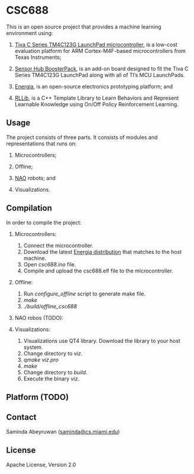 # CSC688

This is an open source project that provides a machine learning environment using:

1. [Tiva C Series TM4C123G LaunchPad microcontroller](http://www.ti.com/tool/ek-tm4c123gxl), is a low-cost evaluation platform for ARM Cortex-M4F-based microcontrollers from Texas Instruments;

2. [Sensor Hub BoosterPack](http://www.ti.com/tool/boostxl-senshub), is an add-on board designed to fit the Tiva C Series TM4C123G LaunchPad along with all of TI’s MCU LaunchPads. 

3. [Energia](http://energia.nu/), is an open-source electronics prototyping platform; and

4. [RLLib](http://web.cs.miami.edu/home/saminda/rllib.html), is a C++ Template Library to Learn Behaviors and Represent Learnable Knowledge using On/Off Policy Reinforcement Learning.


## Usage 

The project consists of three parts. It consists of modules and representations that runs on:

1. Microcontrollers;

2. Offline; 

3. [NAO](http://www.aldebaran.com/) robots; and

4. Visualizations. 

## Compilation

In order to compile the project:

1. Microcontrollers:
    1. Connect the microcontroller.
    2. Download the latest [Energia distribution](http://energia.nu/download/) that matches to the host machine. 
    3. Open _csc688.ino_ file.
    4. Compile and upload the csc688.elf file to the microcontroller.

2. Offline:
    1. Run *configure_offline* script to generate make file. 
    2.  *make*
    3. *./build/offline_csc688*

3. NAO robos (TODO):

4. Visualizations:
    1. Visualizations use QT4 library. Download the library to your host system.
    2. Change directory to *viz*.
    3. *qmake viz.pro*
    4. *make*
    5. Change directory to *build*.
    4. Execute the binary *viz*.

## Platform (TODO)

## Contact

Saminda Abeyruwan (saminda@cs.miami.edu)

## License

Apache License, Version 2.0
